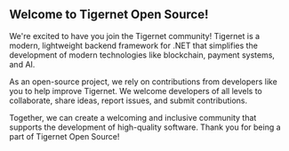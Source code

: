 ## Welcome to Tigernet Open Source!
We're excited to have you join the Tigernet community! Tigernet is a modern, lightweight backend framework for .NET that simplifies the development of modern technologies like blockchain, payment systems, and AI.

As an open-source project, we rely on contributions from developers like you to help improve Tigernet. We welcome developers of all levels to collaborate, share ideas, report issues, and submit contributions.

Together, we can create a welcoming and inclusive community that supports the development of high-quality software. Thank you for being a part of Tigernet Open Source!
